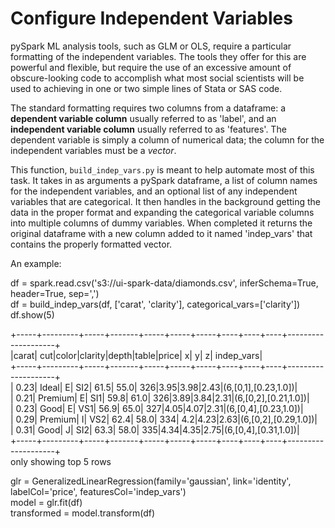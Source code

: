 # Configure Independent Variables
pySpark ML analysis tools, such as GLM or OLS, require a particular formatting of the independent variables.  The tools they offer for this are powerful and flexible, but require the use of an excessive amount of obscure-looking code to accomplish what most social scientists will be used to achieving in one or two simple lines of Stata or SAS code.

The standard formatting requires two columns from a dataframe: a **dependent variable column** usually referred to as 'label', and an **independent variable column** usually referred to as 'features'.  The dependent variable is simply a column of numerical data; the column for the independent variables must be a *vector*.

This function, `build_indep_vars.py` is meant to help automate most of this task.  It takes in as arguments a pySpark dataframe, a list of column names for the independent variables, and an optional list of any independent variables that are categorical.  It then handles in the background getting the data in the proper format and expanding the categorical variable columns into multiple columns of dummy variables.  When completed it returns the original dataframe with a new column added to it named 'indep_vars' that contains the properly formatted vector.  

An example:

df = spark.read.csv('s3://ui-spark-data/diamonds.csv', inferSchema=True, header=True, sep=',')  
df = build_indep_vars(df, ['carat', 'clarity'], categorical_vars=['clarity'])  
df.show(5)  
  
+-----+---------+-----+-------+-----+-----+-----+----+----+----+--------------------+  
|carat|      cut|color|clarity|depth|table|price|   x|   y|   z|          indep_vars|  
+-----+---------+-----+-------+-----+-----+-----+----+----+----+--------------------+  
| 0.23|    Ideal|    E|    SI2| 61.5| 55.0|  326|3.95|3.98|2.43|(6,[0,1],[0.23,1.0])|  
| 0.21|  Premium|    E|    SI1| 59.8| 61.0|  326|3.89|3.84|2.31|(6,[0,2],[0.21,1.0])|  
| 0.23|     Good|    E|    VS1| 56.9| 65.0|  327|4.05|4.07|2.31|(6,[0,4],[0.23,1.0])|  
| 0.29|  Premium|    I|    VS2| 62.4| 58.0|  334| 4.2|4.23|2.63|(6,[0,2],[0.29,1.0])|  
| 0.31|     Good|    J|    SI2| 63.3| 58.0|  335|4.34|4.35|2.75|(6,[0,4],[0.31,1.0])|  
+-----+---------+-----+-------+-----+-----+-----+----+----+----+--------------------+  
only showing top 5 rows  
  
glr = GeneralizedLinearRegression(family='gaussian', link='identity', labelCol='price', featuresCol='indep_vars')  
model = glr.fit(df)  
transformed = model.transform(df)  